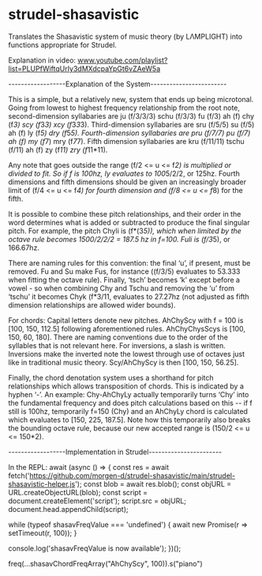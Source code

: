 # strudel-shasavistic
Translates the Shasavistic system of music theory (by LΛMPLIGHT) into functions appropriate for Strudel.

Explanation in video: www.youtube.com/playlist?list=PLUPfWiftqUrIy3dMXdcpaYpGt6vZAeW5a

------------------Explanation of the System------------------------

This is a simple, but a relatively new, system that ends up being microtonal.
Going from lowest to highest frequency relationship from the root note, second-dimension syllabaries are ju (f/3/3/3) schu (f/3/3) fu (f/3) ah (f) chy (f*3) scy (f*3*3) xcy (f*3*3*3).
Third-dimension syllabaries are sru (f/5/5) su (f/5) ah (f) ly (f*5) dry (f*5*5). Fourth-dimension syllabaries are pru (f/7/7) pu (f/7) ah (f) my (f*7) mry (f*7*7). Fifth dimension syllabaries are kru (f/11/11) tschu (f/11) ah (f) zy (f*11) zry (f*11*11).

Any note that goes outside the range (f/2 <= u <= f*2) is multiplied or divided to fit. So if f is 100hz, ly evaluates to 100*5/2/2, or 125hz. Fourth dimensions and fifth dimensions should be given an increasingly broader limit of (f/4 <= u <= f*4) for fourth dimension and (f/8 <= u <= f*8) for the fifth.

It is possible to combine these pitch relationships, and their order in the word determines what is added or subtracted to produce the final singular pitch. For example, the pitch Chyli is (f*(3*5)), which when limited by the octave rule becomes 1500/2/2/2 = 187.5 hz in f=100. Fuli is (f/3*5), or 166.67hz. 

There are naming rules for this convention: the final ‘u’, if present, must be removed. Fu and Su make Fus, for instance ((f/3/5) evaluates to 53.333 when fitting the octave rule). Finally, ‘tsch’ becomes ‘k’ except before a vowel - so when combining Chy and Tschu and removing the ‘u’ from ‘tschu’ it becomes Chyk (f*3/11, evaluates to 27.27hz (not adjusted as fifth dimension relationships are allowed wider bounds).

For chords:
Capital letters denote new pitches. AhChyScy with f = 100 is [100, 150, 112.5] following aforementioned rules. AhChyChysScys is [100, 150, 60, 180]. There are naming conventions due to the order of the syllables that is not relevant here.
For inversions, a slash is written. Inversions make the inverted note the lowest through use of octaves just like in traditional music theory. Scy/AhChyScy is then [100, 150, 56.25].

Finally, the chord denotation system uses a shorthand for pitch relationships which allows transposition of chords. This is indicated by a hyphen ‘-’. An example: Chy-AhChyLy actually temporarily turns ‘Chy’ into the fundamental frequency and does pitch calculations based on this -- if f still is 100hz, temporarily f=150 (Chy) and an AhChyLy chord is calculated which evaluates to [150, 225, 187.5]. Note how this temporarily also breaks the bounding octave rule, because our new accepted range is (150/2 <= u <= 150*2). 

------------------Implementation in Strudel-----------------------

In the REPL: 
await (async () => {
  const res = await fetch('https://github.com/morgen-d/strudel-shasavistic/main/strudel-shasavistic-helper.js');
  const blob = await res.blob();
  const objURL = URL.createObjectURL(blob);
  const script = document.createElement('script');
  script.src = objURL;
  document.head.appendChild(script);

  while (typeof shasavFreqValue === 'undefined') {
    await new Promise(r => setTimeout(r, 100));
  }

  console.log('shasavFreqValue is now available');
})();

freq(...shasavChordFreqArray("AhChyScy", 100)).s("piano")
